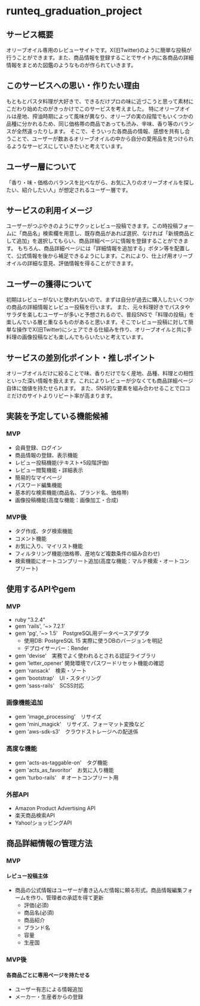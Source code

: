 # runteq_graduation_project

## サービス概要
オリーブオイル専用のレビューサイトです。X(旧Twitter)のように簡単な投稿が行うことができます。また、商品情報を登録することでサイト内に各商品の詳細情報をまとめた図鑑のようなものが作られていきます。

## このサービスへの思い・作りたい理由
もともとパスタ料理が大好きで、できるだけプロの味に近づこうと思って素材にこだわり始めたのがきっかけでこのサービスを考えました。
特にオリーブオイルは産地、搾油時期によって風味が異なり、オリーブの実の段階でもいくつかの品種に分かれるため、同じ価格帯の商品であっても渋み、辛味、香り等のバランスが全然違ったりします。
そこで、そういった各商品の情報、感想を共有し合うことで、ユーザーが数あるオリーブオイルの中から自分の愛用品を見つけられるようなサービスにしていきたいと考えています。

## ユーザー層について
「香り・味・価格のバランスを比べながら、お気に入りのオリーブオイルを探したい、紹介したい人」が想定されるユーザー層です。

## サービスの利用イメージ
ユーザーがつぶやきのようにサクッとレビュー投稿できます。この時投稿フォームに「商品名」検索欄を用意し、既存商品があれば選択、なければ「新規商品として追加」を選択してもらい、商品詳細ページに情報を登録することができます。
もちろん、商品詳細ページには「詳細情報を追加する」ボタン等を配置して、公式情報を後から補足できるようにします。これにより、仕上げ用オリーブオイルの詳細な意見、評価情報を得ることができます。

## ユーザーの獲得について
初期はレビューがないと使われないので、まずは自分が過去に購入したいくつかの商品の詳細情報とレビュー投稿を行います。
また、元々料理好きでパスタやサラダを楽しむユーザーが多いと予想されるので、普段SNSで「料理の投稿」を楽しんでいる層と重なるものがあると思います。そこでレビュー投稿に対して簡単な操作でX(旧Twitter)にシェアできる仕組みを作り、オリーブオイルと共に手料理の画像投稿なども楽しんでもらいたいと考えています。

## サービスの差別化ポイント・推しポイント
オリーブオイルだけに絞ることで味、香りだけでなく産地、品種、料理との相性といった深い情報を扱えます。これによりレビューが少なくても商品詳細ページ自体に価値を持たせられます。
また、SNS的な要素を組み合わせることで口コミだけのサイトよりリピート率が高まります。

## 実装を予定している機能候補
### MVP
* 会員登録、ログイン
* 商品情報の登録、表示機能
* レビュー投稿機能(テキスト+5段階評価)
* レビュー閲覧機能・詳細表示
* 簡易的なマイページ
* パスワード編集機能
* 基本的な検索機能(商品名、ブランド名、価格帯)
* 画像投稿機能(高度な機能：画像加工・合成)

### MVP後
* タグ作成、タグ検索機能
* コメント機能
* お気に入り、マイリスト機能
* フィルタリング機能(価格帯、産地など複数条件の組み合わせ)
* 検索機能にオートコンプリート追加(高度な機能：マルチ検索・オートコンプリート)

## 使用するAPIやgem
### MVP
* ruby "3.2.4"
* gem 'rails', '~> 7.2.1'
* gem 'pg', '~> 1.5'　PostgreSQL用データベースアダプタ
  - 使用DB: PostgreSQL 15  実際に使うDBのバージョンを明記
  - デプロイサーバー：Render
* gem 'devise'　実務でよく使われるとされる認証ライブラリ
* gem 'letter_opener' 開発環境でパスワードリセット機能の確認
* gem 'ransack'　検索・ソート
* gem 'bootstrap'　UI・スタイリング
* gem 'sass-rails'　SCSS対応

### 画像機能追加
* gem 'image_processing'　リサイズ
* gem 'mini_magick'　リサイズ、フォーマット変換など
* gem 'aws-sdk-s3'　クラウドストレージへの配送係

### 高度な機能
* gem 'acts-as-taggable-on'　タグ機能
* gem 'acts_as_favoritor'　お気に入り機能
* gem 'turbo-rails'　# オートコンプリート用

### 外部API
* Amazon Product Advertising API
* 楽天商品検索API
* Yahoo!ショッピングAPI

## 商品詳細情報の管理方法
### MVP
#### レビュー投稿主体
- 商品の公式情報はユーザーが書き込んだ情報に頼る形式。商品情報編集フォームを作り、管理者の承認を得て更新
  - 評価(必須)
  - 商品名(必須)
  - 商品紹介
  - ブランド名
  - 容量
  - 生産国

### MVP後
#### 各商品ごとに専用ページを持たせる
- ユーザー有志による情報追加
- メーカー・生産者からの登録